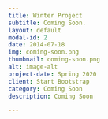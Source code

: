```yaml
---
title: Winter Project
subtitle: Coming Soon.
layout: default
modal-id: 2
date: 2014-07-18
img: coming-soon.png
thumbnail: coming-soon.png
alt: image-alt
project-date: Spring 2020
client: Start Bootstrap
category: Coming Soon
description: Coming Soon

---
```

